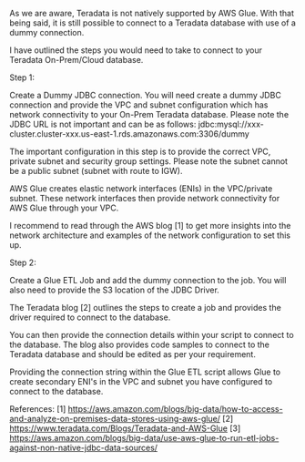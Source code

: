 As we are aware, Teradata is not natively supported by AWS Glue. With that being said, it is still possible to connect to a Teradata database with use of a dummy connection.

I have outlined the steps you would need to take to connect to your Teradata On-Prem/Cloud database.

Step 1:

Create a Dummy JDBC connection. You will need create a dummy JDBC connection and provide the VPC and subnet configuration which has network connectivity to your On-Prem Teradata database. Please note the JDBC URL is not important and can be as follows: jdbc:mysql://xxx-cluster.cluster-xxx.us-east-1.rds.amazonaws.com:3306/dummy

The important configuration in this step is to provide the correct VPC, private subnet and security group settings. Please note the subnet cannot be a public subnet (subnet with route to IGW). 

AWS Glue creates elastic network interfaces (ENIs) in the VPC/private subnet. These network interfaces then provide network connectivity for AWS Glue through your VPC. 

I recommend to read through the AWS blog [1] to get more insights into the network architecture and examples of the network configuration to set this up. 

Step 2:

Create a Glue ETL Job and add the dummy connection to the job. You will also need to provide the S3 location of the JDBC Driver. 

The Teradata blog [2] outlines the steps to create a job and provides the driver required to connect to the database.

You can then provide the connection details within your script to connect to the database. The blog also provides code samples to connect to the Teradata database and should be edited as per your requirement.

Providing the connection string within the Glue ETL script allows Glue to create secondary ENI's in the VPC and subnet you have configured to connect to the database.


References:
[1] https://aws.amazon.com/blogs/big-data/how-to-access-and-analyze-on-premises-data-stores-using-aws-glue/
[2] https://www.teradata.com/Blogs/Teradata-and-AWS-Glue
[3] https://aws.amazon.com/blogs/big-data/use-aws-glue-to-run-etl-jobs-against-non-native-jdbc-data-sources/

